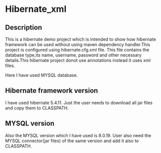 # Hibernate_xml
## Description
This is a hibernate demo project which is intended to show how hibernate framework can be used without using maven dependency handler.This project is configured using hibernate.cfg.xml file. This file contains the database type,its name, username, password and other necessary details.This hibernate project donot use annotations instead it uses xml files.

Here I have used MYSQL database.

## Hibernate framework version
I have used hibernate 5.4.11. Just the user needs to download all jar files and copy them to CLASSPATH.

## MYSQL version
Also the MYSQL version which I have used is 8.0.19. User also need the MYSQL connector(jar files) of the same version and add it also to CLASSPATH.

